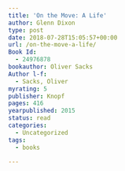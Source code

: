```yaml
---
title: 'On the Move: A Life'
author: Glenn Dixon
type: post
date: 2018-07-28T15:05:57+00:00
url: /on-the-move-a-life/
Book Id:
  - 24976878
bookauthor: Oliver Sacks
Author l-f:
  - Sacks, Oliver
myrating: 5
publisher: Knopf
pages: 416
yearpublished: 2015
status: read
categories:
  - Uncategorized
tags:
  - books

---
```

